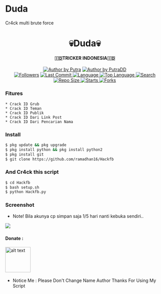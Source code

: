 # Duda
Cr4ck multi brute force

<h1 align="center">
    💀Duda💀
</h1>
<h4 align="center">
  🇮🇩TRICKER INDONESIA🇮🇩
</h4>
<p align="center">
<a href="#"><img title="Author by Putra" src="https://img.shields.io/badge/Coded%20By-PutraDD-brightgreen?"></a>
<a href="#"><img title="Author by PutraDD" src="https://img.shields.io/badge/Code%20-python2.7-blue?"></a>
<br>
<a href="https://github.com/Yayan-XD/followers">
<img title="Followers" src="https://img.shields.io/github/followers/PutraDD?label=Followers&color=blue&style=flat-square"></a>
<a href="https://github.com/PutraD/termux-style/stargazers/">
  <a href="https://github.com/ramadhan160/Hackfb">
    <img alt="Last Commit" src="https://img.shields.io/github/last-commit/Yayan-XD/Cr4ck.svg"/>
  </a>
  <a href="https://github.com/PutraDD/Cr4ck">
    <img alt="Language" src="https://img.shields.io/github/languages/count/Yayan-XD/Cr4ck.svg"/>
  </a>
  <a href="https://github.com/PutraDd/Cr4ck">
    <img alt="Top Language" src="https://img.shields.io/github/languages/top/PutraDd/Cr4ck.svg"/>
  </a>
  <a href="https://github.com/PutraDD/Cr4ck">
    <img alt="Search" src="https://img.shields.io/github/search/Dudapy/Craker/Cr4ck.svg"/>
  </a>
  <a href="https://github.com/PutraDD/Cr4ck">
    <img alt="Repo Size" src="https://img.shields.io/github/repo-size/PutraDD/Cr4ck.svg"/>
  </a>
  <a href="https://github.com/PutraDD/Cr4ck">
    <img alt="Starts" src="https://img.shields.io/github/stars/PutraDD/Cr4ck.svg"/>
  </a>
  <a href="https://github.com/PutraDD/Cr4ck">
    <img alt="Forks" src="https://img.shields.io/github/forks/Putra/Cr4ck.svg"/>
  </a>
</div>
<p align="center">

### Fitures
```
* Crack ID Grub
* Crack ID Teman
* Crack ID Publik
* Crack ID Dari Link Post
* Crack ID Dari Pencarian Nama
```
### Install
```bash
$ pkg update && pkg upgrade
$ pkg install python && pkg install python2
$ pkg install git
$ git clone https://github.com/ramadhan16/Hackfb
```
### And Cr4ck this script
```bash
$ cd Hackfb
$ bash setup.sh
$ python Hackfb.py
```

### Screenshot
* Note! Bila akunya cp simpan saja 1/5 hari nanti kebuka sendiri..
<img src="https://github.com/PutraDD-XD/Cr4ck/blob/main/img/IMG_20210304_060211.jpg" />

##### 
#### Donate :

<a href="https://saweria.co/YayanXD"><img src="https://upload.wikimedia.org/wikipedia/commons/7/72/Logo_dana_blue.svg" alt="alt text" width="80" height="80"></a> &nbsp;&nbsp;

* Notice Me : Please Don't Change Name Author
Thanks For Using My Script
